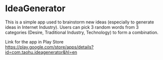 IdeaGenerator
=============

This is a simple app used to brainstorm new ideas (especially to generate ideas in Internet Industry). Users can pick 3 random words from 3 categories (Desire, Traditional Industry, Technology) to form a combination.

Link for the app in Play Store <br>
https://play.google.com/store/apps/details?id=com.taohu.ideagenerator&hl=en
